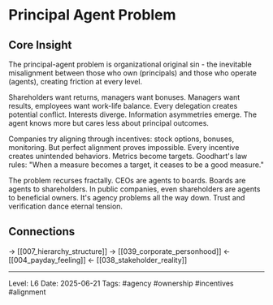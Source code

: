 # Principal Agent Problem

## Core Insight
The principal-agent problem is organizational original sin - the inevitable misalignment between those who own (principals) and those who operate (agents), creating friction at every level.

Shareholders want returns, managers want bonuses. Managers want results, employees want work-life balance. Every delegation creates potential conflict. Interests diverge. Information asymmetries emerge. The agent knows more but cares less about principal outcomes.

Companies try aligning through incentives: stock options, bonuses, monitoring. But perfect alignment proves impossible. Every incentive creates unintended behaviors. Metrics become targets. Goodhart's law rules: "When a measure becomes a target, it ceases to be a good measure."

The problem recurses fractally. CEOs are agents to boards. Boards are agents to shareholders. In public companies, even shareholders are agents to beneficial owners. It's agency problems all the way down. Trust and verification dance eternal tension.

## Connections
→ [[007_hierarchy_structure]]
→ [[039_corporate_personhood]]
← [[004_payday_feeling]]
← [[038_stakeholder_reality]]

---
Level: L6
Date: 2025-06-21
Tags: #agency #ownership #incentives #alignment